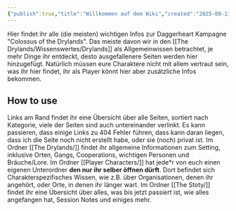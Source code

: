 ```yaml
---
{"publish":true,"title":"Willkommen auf dem Wiki","created":"2025-08-13T20:49:31.238+02:00","modified":"2025-08-15T17:34:55.522+02:00","cssclasses":""}
---
```


Hier findet ihr alle (die meisten) wichtigen Infos zur Daggerheart Kampagne "Colossus of the Drylands". Das meiste davon wir in den [[The Drylands/Wissenswertes/Drylands]] als Allgemeinwissen betrachtet, je mehr Dinge ihr entdeckt, desto ausgefallenere Seiten werden hier hinzugefügt.
Natürlich müssen eure Charaktere nicht mit allem vertraut sein, was ihr hier findet, ihr als Player könnt hier aber zusätzliche Infos bekommen.
## How to use
Links am Rand findet ihr eine Übersicht über alle Seiten, sortiert nach Kategorie, viele der Seiten sind auch untereinander verlinkt. Es kann passieren, dass einige Links zu 404 Fehler führen, dass kann daran liegen, dass ich die Seite noch nicht erstellt habe, oder sie (noch) privat ist.
Im Ordner [[The Drylands/]] findet ihr allgemeine Informationen zum Setting, inklusive Orten, Gangs, Cooperations, wichtigen Personen und Bräuche/Lore.
Im Ordner [[Player Characters/]] hat jede\*r von euch einen eigenen Unterordner **den nur ihr selber öffnen dürft**. Dort befindet sich Charakterspezifisches Wissen, wie z.B. über Organisationen, denen ihr angehört, oder Orte, in denen ihr länger wart. 
Im Ordner [[The Stoty/]] findet ihr eine Übersicht über alles, was bis jetzt passiert ist, wie alles angefangen hat, Session Notes und einiges mehr.